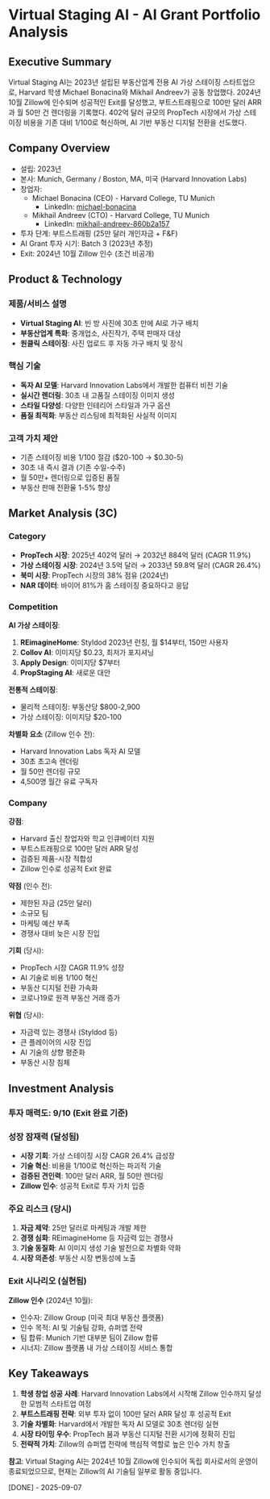 # Virtual Staging AI - AI Grant Portfolio Analysis

## Executive Summary
Virtual Staging AI는 2023년 설립된 부동산업계 전용 AI 가상 스테이징 스타트업으로, Harvard 학생 Michael Bonacina와 Mikhail Andreev가 공동 창업했다. 2024년 10월 Zillow에 인수되며 성공적인 Exit를 달성했고, 부트스트래핑으로 100만 달러 ARR과 월 50만 건 렌더링을 기록했다. 402억 달러 규모의 PropTech 시장에서 가상 스테이징 비용을 기존 대비 1/100로 혁신하며, AI 기반 부동산 디지털 전환을 선도했다.

## Company Overview
- 설립: 2023년
- 본사: Munich, Germany / Boston, MA, 미국 (Harvard Innovation Labs)
- 창업자:
  - Michael Bonacina (CEO) - Harvard College, TU Munich
    - LinkedIn: [michael-bonacina](https://de.linkedin.com/in/michael-bonacina)
  - Mikhail Andreev (CTO) - Harvard College, TU Munich
    - LinkedIn: [mikhail-andreev-860b2a157](https://www.linkedin.com/in/mikhail-andreev-860b2a157/)
- 투자 단계: 부트스트래핑 (25만 달러 개인자금 + F&F)
- AI Grant 투자 시기: Batch 3 (2023년 추정)
- Exit: 2024년 10월 Zillow 인수 (조건 비공개)

## Product & Technology
### 제품/서비스 설명
- **Virtual Staging AI**: 빈 방 사진에 30초 만에 AI로 가구 배치
- **부동산업계 특화**: 중개업소, 사진작가, 주택 판매자 대상
- **원클릭 스테이징**: 사진 업로드 후 자동 가구 배치 및 장식

### 핵심 기술
- **독자 AI 모델**: Harvard Innovation Labs에서 개발한 컴퓨터 비전 기술
- **실시간 렌더링**: 30초 내 고품질 스테이징 이미지 생성
- **스타일 다양성**: 다양한 인테리어 스타일과 가구 옵션
- **품질 최적화**: 부동산 리스팅에 최적화된 사실적 이미지

### 고객 가치 제안
- 기존 스테이징 비용 1/100 절감 ($20-100 → $0.30-5)
- 30초 내 즉시 결과 (기존 수일-수주)
- 월 50만+ 렌더링으로 입증된 품질
- 부동산 판매 전환율 1-5% 향상

## Market Analysis (3C)
### Category
- **PropTech 시장**: 2025년 402억 달러 → 2032년 884억 달러 (CAGR 11.9%)
- **가상 스테이징 시장**: 2024년 3.5억 달러 → 2033년 59.8억 달러 (CAGR 26.4%)
- **북미 시장**: PropTech 시장의 38% 점유 (2024년)
- **NAR 데이터**: 바이어 81%가 홈 스테이징 중요하다고 응답

### Competition
**AI 가상 스테이징**:
1. **REimagineHome**: Styldod 2023년 런칭, 월 $14부터, 150만 사용자
2. **Collov AI**: 이미지당 $0.23, 최저가 포지셔닝
3. **Apply Design**: 이미지당 $7부터
4. **PropStaging AI**: 새로운 대안

**전통적 스테이징**:
- 물리적 스테이징: 부동산당 $800-2,900
- 가상 스테이징: 이미지당 $20-100

**차별화 요소** (Zillow 인수 전):
- Harvard Innovation Labs 독자 AI 모델
- 30초 초고속 렌더링
- 월 50만 렌더링 규모
- 4,500명 월간 유료 구독자

### Company
**강점**:
- Harvard 출신 창업자와 학교 인큐베이터 지원
- 부트스트래핑으로 100만 달러 ARR 달성
- 검증된 제품-시장 적합성
- Zillow 인수로 성공적 Exit 완료

**약점** (인수 전):
- 제한된 자금 (25만 달러)
- 소규모 팀
- 마케팅 예산 부족
- 경쟁사 대비 늦은 시장 진입

**기회** (당시):
- PropTech 시장 CAGR 11.9% 성장
- AI 기술로 비용 1/100 혁신
- 부동산 디지털 전환 가속화
- 코로나19로 원격 부동산 거래 증가

**위협** (당시):
- 자금력 있는 경쟁사 (Styldod 등)
- 큰 플레이어의 시장 진입
- AI 기술의 상향 평준화
- 부동산 시장 침체

## Investment Analysis
### 투자 매력도: 9/10 (Exit 완료 기준)

### 성장 잠재력 (달성됨)
- **시장 기회**: 가상 스테이징 시장 CAGR 26.4% 급성장
- **기술 혁신**: 비용을 1/100로 혁신하는 파괴적 기술
- **검증된 견인력**: 100만 달러 ARR, 월 50만 렌더링
- **Zillow 인수**: 성공적 Exit로 투자 가치 입증

### 주요 리스크 (당시)
1. **자금 제약**: 25만 달러로 마케팅과 개발 제한
2. **경쟁 심화**: REimagineHome 등 자금력 있는 경쟁사
3. **기술 동질화**: AI 이미지 생성 기술 발전으로 차별화 약화
4. **시장 의존성**: 부동산 시장 변동성에 노출

### Exit 시나리오 (실현됨)
**Zillow 인수** (2024년 10월):
- 인수자: Zillow Group (미국 최대 부동산 플랫폼)
- 인수 목적: AI 및 기술팀 강화, 슈퍼앱 전략
- 팀 합류: Munich 기반 대부분 팀이 Zillow 합류
- 시너지: Zillow 플랫폼 내 가상 스테이징 서비스 통합

## Key Takeaways
1. **학생 창업 성공 사례**: Harvard Innovation Labs에서 시작해 Zillow 인수까지 달성한 모범적 스타트업 여정
2. **부트스트래핑 전략**: 외부 투자 없이 100만 달러 ARR 달성 후 성공적 Exit
3. **기술 차별화**: Harvard에서 개발한 독자 AI 모델로 30초 렌더링 실현
4. **시장 타이밍 우수**: PropTech 붐과 부동산 디지털 전환 시기에 정확히 진입
5. **전략적 가치**: Zillow의 슈퍼앱 전략에 핵심적 역할로 높은 인수 가치 창출

**참고**: Virtual Staging AI는 2024년 10월 Zillow에 인수되어 독립 회사로서의 운영이 종료되었으므로, 현재는 Zillow의 AI 기술팀 일부로 활동 중입니다.

[DONE] - 2025-09-07
